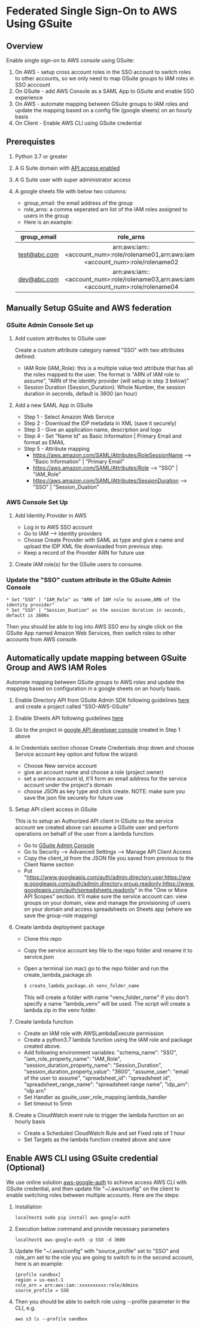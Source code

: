 # Federated Single Sign-On to AWS Using GSuite

## Overview

Enable single sign-on to AWS console using GSuite:

1. On AWS - setup cross account roles in the SSO account to switch roles to other accounts, so we only need to map GSuite groups to IAM roles in SSO acccount
1. On GSuite - add AWS Console as a SAML App to GSuite and enable SSO experience
1. On AWS - automate mapping between GSuite groups to IAM roles and update the mapping based on a config file (google sheets) on an hourly basis
1. On Client - Enable AWS CLI using GSuite credential

## Prerequistes
1. Python 3.7 or greater
1. A G Suite domain with [API access enabled](https://support.google.com/a/answer/60757)
1. A G Suite user with super administrator access
1. A google sheets file with below two columns:
    * group_email: the email address of the group
    * role_arns: a comma seperated arn list of the IAM roles assigned to users in the group
    * Here is an example:

    | group_email        | role_arns                                         |
    | ------------------ |:-------------------------------------------------:|
    | test@abc.com       |arn:aws:iam::<account_num>:role/rolename01,arn:aws:iam::<account_num>:role/rolename02 |
    | dev@abc.com        |arn:aws:iam::<account_num>:role/rolename03,arn:aws:iam::<account_num>:role/rolename04 |
   
## Manually Setup GSuite and AWS federation

### GSuite Admin Console Set up
1. Add custom attributes to GSuite user

    Create a custom attribute category named "SSO" with two attributes defined:
    * IAM Role (IAM_Role): this is a multiple value text attribute that has all the roles mapped to the user. The format is "ARN of IAM role to assume", "ARN of the identity provider (will setup in step 3 below)"
    * Session Duration (Session_Duration): Whole Number, the session duration in seconds, default is 3600 (an hour)

1. Add a new SAML App in GSuite

    * Step 1 - Select Amazon Web Service
    * Step 2 - Download the IDP metadata in XML (save it securely)
    * Step 3 - Give an application name, description and logo
    * Step 4 - Set "Name Id" as Basic Information | Primary Email and format  as EMAIL
    * Step 5 - Attribute mapping
        * https://aws.amazon.com/SAML/Attributes/RoleSessionName --> "Basic Information" | "Primary Email"
        * https://aws.amazon.com/SAML/Attributes/Role --> "SSO" | "IAM_Role"
        * https://aws.amazon.com/SAML/Attributes/SessionDuration --> "SSO" | "Session_Duation"

### AWS Console Set Up
1. Add Identity Provider in AWS
    * Log in to AWS SSO account
    * Go to IAM --> Identity providers
    * Choose Create Provider with SAML as type and give a name and upload the IDP XML file downloaded from previous step.
    * Keep a record of the Provider ARN for future use

1. Create IAM role(s) for the GSuite users to consume.

### Update the "SSO" custom attribute in the GSuite Admin Console

    * Set "SSO" | "IAM_Role" as "ARN of IAM role to assume,ARN of the identity provider"
    * Set "SSO" | "Session_Duation" as the session duration in seconds, default is 3600s

Then you should be able to log into AWS SSO env by single click on the GSuite App named Amazon Web Services, then switch roles to other accounts from AWS console.

## Automatically update mapping between GSuite Group and AWS IAM Roles

Automate mapping between GSuite groups to AWS roles and update the mapping based on configuration in a google sheets on an hourly basis.

1. Enable Directory API from GSuite Admin SDK following guidelines [here](https://developers.google.com/admin-sdk/directory/v1/quickstart/python) and create a project called "SSO-AWS-GSuite"

1. Enable Sheets API following guidelines [here](https://developers.google.com/sheets/api/quickstart/python)

1. Go to the project in [google API developer console](https://console.developers.google.com) created in Step 1 above

1. In Credentials section choose Create Credentials drop down and choose Service account key option and follow the wizard:

    * Choose New service account
    * give an account name and choose a role (project owner)
    * set a service account id, it'll form an email address for the service account under the project's domain
    * choose JSON as key type and click create. NOTE: make sure you save the json file securely for future use

1. Setup API client access in GSuite

    This is to setup an Authorized API client in GSuite so the service account we created above can assume a GSuite user and perform operations on behalf of the user from a lambda function.

    * Go to [GSuite Admin Console](admin.google.com)
    * Go to Security --> Advanced Settings --> Manage API Client Access
    * Copy the client_id from the JSON file you saved from previous to the Client Name section
    * Put "https://www.googleapis.com/auth/admin.directory.user,https://www.googleapis.com/auth/admin.directory.group.readonly,https://www.googleapis.com/auth/spreadsheets.readonly" in the "One or More API Scopes" section. It'll make sure the service account can: view groups on your domain, view and manage the provisioning of users on your domain and access spreadsheets on Sheets app (where we save the group-role mapping)

1. Create lambda deployment package

    * Clone this repo
    * Copy the service account key file to the repo folder and rename it to service.json
    * Open a terminal (on mac) go to the repo folder and run the create_lambda_package.sh
        
        ```bash
        $ create_lambda_package.sh venv_folder_name
        ```
        This will create a folder with name "venv_folder_name" if you don't specify a name "lambda_venv" will be used.
        The script will create a lambda.zip in the venv folder.

1. Create lambda function

    * Create an IAM role with AWSLambdaExecute permission
    * Create a python3.7 lambda function using the IAM role and package created above.
    * Add following environment variables:
        "schema_name": "SSO",
        "iam_role_property_name": "IAM_Role",
        "session_duration_property_name": "Session_Duration",
        "session_duration_property_value": "3600",
        "assume_user": "email of the user to assume",
        "spreadsheet_id": "spreadsheet id",
        "spreadsheet_range_name": "spreadsheet range name",
        "idp_arn": "idp arn"
    * Set Handler as gsuite_user_role_mapping.lambda_handler
    * Set timeout to 5min

1. Create a CloudWatch event rule to trigger the lambda function on an hourly basis

    * Create a Scheduled CloudWatch Rule and set Fixed rate of 1 hour
    * Set Targets as the lambda function created above and save

## Enable AWS CLI using GSuite credential (Optional)
We use online solution [aws-google-auth](https://github.com/cevoaustralia/aws-google-auth) to achieve access AWS CLI with GSuite credential, and then update file "~/.aws/config" on the client to enable switching roles between multiple accounts. Here are the steps:

1. Installation

    ```shell
    localhost$ sudo pip install aws-google-auth
    ```

1. Execution below command and provide necessary parameters

    ```shell
    localhost$ aws-google-auth -p SSO -d 3600
    ```

1. Update file "~/.aws/config" with "source_profile" set to "SSO" and role_arn set to the role you are going to switch to in the second account, here is an example:

    ```
    [profile sandbox]
    region = us-east-1
    role_arn = arn:aws:iam::xxxxxxxxxx:role/Admins
    source_profile = SSO
    ```

1. Then you should be able to switch role using --profile parameter in the CLI, e.g.

    ```
    aws s3 ls --profile sandbox
    ```